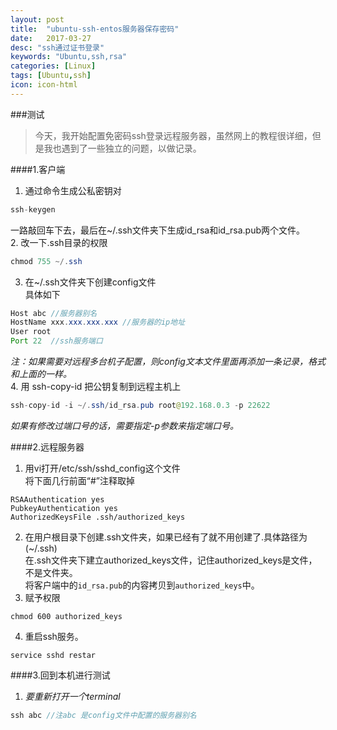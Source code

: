 ```yaml
---
layout: post
title:  "ubuntu-ssh-entos服务器保存密码"
date:   2017-03-27
desc: "ssh通过证书登录"
keywords: "Ubuntu,ssh,rsa"
categories: [Linux]
tags: [Ubuntu,ssh]
icon: icon-html
---
```


       
       
###测试  

>今天，我开始配置免密码ssh登录远程服务器，虽然网上的教程很详细，但是我也遇到了一些独立的问题，以做记录。  

####1.客户端    
1.  通过命令生成公私密钥对  
```java
ssh-keygen     
``` 
一路敲回车下去，最后在~/.ssh文件夹下生成id_rsa和id_rsa.pub两个文件。  
2. 改一下.ssh目录的权限  
```java
chmod 755 ~/.ssh
```
3. 在~/.ssh文件夹下创建config文件  
具体如下  
```java
Host abc //服务器别名 
HostName xxx.xxx.xxx.xxx //服务器的ip地址 
User root   
Port 22  //ssh服务端口   
```
_注：如果需要对远程多台机子配置，则config文本文件里面再添加一条记录，格式
和上面的一样。_  
4. 用 ssh-copy-id 把公钥复制到远程主机上  
```java
ssh-copy-id -i ~/.ssh/id_rsa.pub root@192.168.0.3 -p 22622
```
_如果有修改过端口号的话，需要指定-p参数来指定端口号。_  

####2.远程服务器
1. 用vi打开/etc/ssh/sshd_config这个文件   
将下面几行前面“#”注释取掉   
```termianl  
RSAAuthentication yes 
PubkeyAuthentication yes 
AuthorizedKeysFile .ssh/authorized_keys 
```
2. 在用户根目录下创建.ssh文件夹，如果已经有了就不用创建了.具体路径为(~/.ssh)   
在.ssh文件夹下建立authorized_keys文件，记住authorized_keys是文件，不是文件夹。  
将客户端中的`id_rsa.pub`的内容拷贝到`authorized_keys`中。  
3. 赋予权限  
```termianl  
chmod 600 authorized_keys
```
4. 重启ssh服务。  
```termianl  
service sshd restar
```

####3.回到本机进行测试  
1. _要重新打开一个terminal_  
```java  
ssh abc //注abc 是config文件中配置的服务器别名
```



















